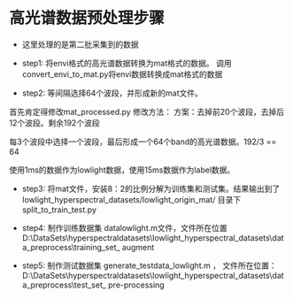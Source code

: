 #  高光谱数据预处理步骤

- 这里处理的是第二批采集到的数据

  

- step1: 将envi格式的高光谱数据转换为mat格式的数据。
调用convert_envi_to_mat.py将envi数据转换成mat格式的数据

- step2: 等间隔选择64个波段，并形成新的mat文件。 

首先肯定得修改mat_processed.py
修改方法：
方案：去掉前20个波段，去掉后12个波段。剩余192个波段

每3个波段中选择一个波段，最后形成一个64个band的高光谱数据。192/3 == 64

使用1ms的数据作为lowlight数据，使用15ms数据作为label数据。

- step3: 将mat文件，安装8：2的比例分解为训练集和测试集。结果输出到了lowlight_hyperspectral_datasets/lowlight_origin_mat/
目录下
split_to_train_test.py

- step4: 制作训练数据集
datalowlight.m文件，文件所在位置D:\DataSets\hyperspectraldatasets\lowlight_hyperspectral_datasets\data_preprocess\training_set_ augment

- step5: 制作测试数据集
generate_testdata_lowlight.m ， 文件所在位置：D:\DataSets\hyperspectraldatasets\lowlight_hyperspectral_datasets\data_preprocess\test_set_ pre-processing

